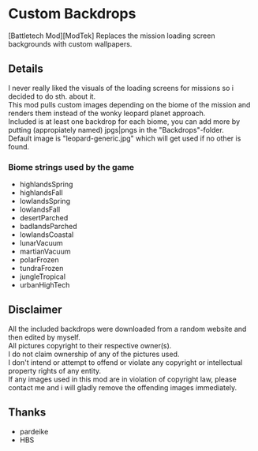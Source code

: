 # Custom Backdrops

[Battletech Mod][ModTek] Replaces the mission loading screen backgrounds with custom wallpapers.

## Details
I never really liked the visuals of the loading screens for missions so i decided to do sth. about it.  
This mod pulls custom images depending on the biome of the mission and renders them instead of the wonky leopard planet approach.  
Included is at least one backdrop for each biome, you can add more by putting (appropiately named) jpgs|pngs in the "Backdrops"-folder.  
Default image is "leopard-generic.jpg" which will get used if no other is found.  

### Biome strings used by the game
* highlandsSpring
* highlandsFall
* lowlandsSpring
* lowlandsFall
* desertParched
* badlandsParched
* lowlandsCoastal
* lunarVacuum
* martianVacuum
* polarFrozen
* tundraFrozen
* jungleTropical
* urbanHighTech

## Disclaimer
All the included backdrops were downloaded from a random website and then edited by myself.  
All pictures copyright to their respective owner(s).  
I do not claim ownership of any of the pictures used.  
I don't intend or attempt to offend or violate any copyright or intellectual property rights of any entity.  
If any images used in this mod are in violation of copyright law, please contact me and i will gladly remove the offending images immediately.  

## Thanks
* pardeike
* HBS